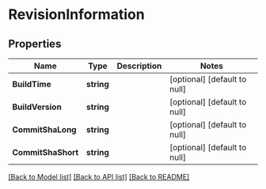 # RevisionInformation

## Properties
Name | Type | Description | Notes
------------ | ------------- | ------------- | -------------
**BuildTime** | **string** |  | [optional] [default to null]
**BuildVersion** | **string** |  | [optional] [default to null]
**CommitShaLong** | **string** |  | [optional] [default to null]
**CommitShaShort** | **string** |  | [optional] [default to null]

[[Back to Model list]](../README.md#documentation-for-models) [[Back to API list]](../README.md#documentation-for-api-endpoints) [[Back to README]](../README.md)


